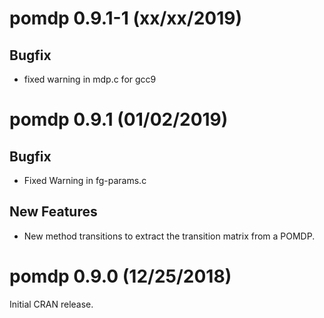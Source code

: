 # pomdp 0.9.1-1 (xx/xx/2019)

## Bugfix
* fixed warning in mdp.c for gcc9

# pomdp 0.9.1 (01/02/2019)

## Bugfix
* Fixed Warning in fg-params.c

## New Features
* New method transitions to extract the transition matrix from a POMDP.

# pomdp 0.9.0 (12/25/2018)

Initial CRAN release.
